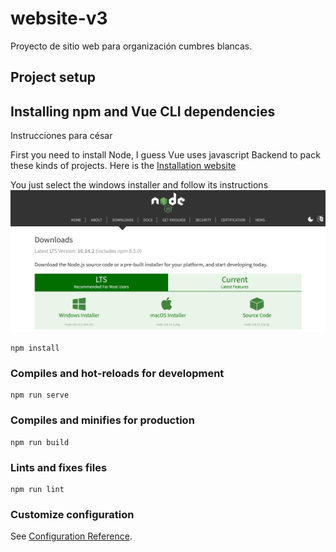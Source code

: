 # website-v3

Proyecto de sitio web para organización cumbres blancas.

## Project setup

## Installing npm and Vue CLI dependencies

Instrucciones para césar

First you need to install Node, I guess Vue uses javascript Backend to pack these kinds of projects.
Here is the [Installation website](https://nodejs.org/en/download/ "Nodejs Website")

You just select the windows installer and follow its instructions
![installer](/src/assets/Screenshot%202022-04-25%20at%2010-32-33%20Download%20Node.js.png)


```
npm install
```

### Compiles and hot-reloads for development
```
npm run serve
```

### Compiles and minifies for production
```
npm run build
```

### Lints and fixes files
```
npm run lint
```

### Customize configuration
See [Configuration Reference](https://cli.vuejs.org/config/).
